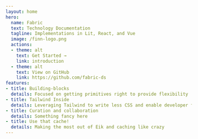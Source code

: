 ```yaml
---
layout: home
hero:
  name: Fabric
  text: Technology Documentation
  tagline: Implementations in Lit, React, and Vue
  image: /finn-logo.png
  actions:
  - theme: alt
    text: Get Started →
    link: introduction
  - theme: alt
    text: View on GitHub
    link: https://github.com/fabric-ds
features:
- title: Building-blocks
  details: Focused on getting primitives right to provide flexibility
- title: Tailwind Inside
  details: Leveraging Tailwind to write less CSS and enable developer freedom
- title: Curation and collaboration
  details: Something fancy here
- title: Use that cache!
  details: Making the most out of Eik and caching like crazy
---
```

